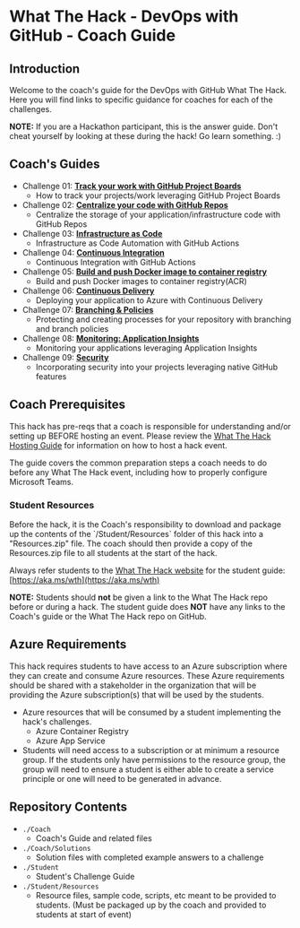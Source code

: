 # What The Hack - DevOps with GitHub - Coach Guide

## Introduction
Welcome to the coach's guide for the DevOps with GitHub What The Hack. Here you will find links to specific guidance for coaches for each of the challenges.


**NOTE:** If you are a Hackathon participant, this is the answer guide. Don't cheat yourself by looking at these during the hack! Go learn something. :)

## Coach's Guides
- Challenge 01: **[Track your work with GitHub Project Boards](./Solution-01.md)**
	 - How to track your projects/work leveraging GitHub Project Boards
- Challenge 02: **[Centralize your code with GitHub Repos](./Solution-02.md)**
	 - Centralize the storage of your application/infrastructure code with GitHub Repos
- Challenge 03: **[Infrastructure as Code](./Solution-03.md)**
	 - Infrastructure as Code Automation with GitHub Actions
- Challenge 04: **[Continuous Integration](./Solution-04.md)**
	 - Continuous Integration with GitHub Actions
- Challenge 05: **[Build and push Docker image to container registry](./Solution-05.md)**
	 - Build and push Docker images to container registry(ACR)
- Challenge 06: **[Continuous Delivery](./Solution-06.md)**
	 - Deploying your application to Azure with Continuous Delivery
- Challenge 07: **[Branching & Policies](./Solution-07.md)**
	 - Protecting and creating processes for your repository with branching and branch policies
- Challenge 08: **[Monitoring: Application Insights](./Solution-08.md)**
	 - Monitoring your applications leveraging Application Insights
- Challenge 09: **[Security](./Solution-09.md)**
	 - Incorporating security into your projects leveraging native GitHub features

## Coach Prerequisites 

This hack has pre-reqs that a coach is responsible for understanding and/or setting up BEFORE hosting an event. Please review the [What The Hack Hosting Guide](https://aka.ms/wthhost) for information on how to host a hack event.

The guide covers the common preparation steps a coach needs to do before any What The Hack event, including how to properly configure Microsoft Teams.

### Student Resources

Before the hack, it is the Coach's responsibility to download and package up the contents of the \`/Student/Resources\` folder of this hack into a "Resources.zip" file. The coach should then provide a copy of the Resources.zip file to all students at the start of the hack.

Always refer students to the [What The Hack website](https://aka.ms/wth) for the student guide: [https://aka.ms/wth](https://aka.ms/wth)

**NOTE:** Students should **not** be given a link to the What The Hack repo before or during a hack. The student guide does **NOT** have any links to the Coach's guide or the What The Hack repo on GitHub.  


## Azure Requirements

This hack requires students to have access to an Azure subscription where they can create and consume Azure resources. These Azure requirements should be shared with a stakeholder in the organization that will be providing the Azure subscription(s) that will be used by the students.

- Azure resources that will be consumed by a student implementing the hack's challenges.
	- Azure Container Registry
	- Azure App Service
- Students will need access to a subscription or at minimum a resource group.  If the students only have permissions to the resource group, the group will need to ensure a student is either able to create a service principle or one will need to be generated in advance.

## Repository Contents

- `./Coach`
  - Coach's Guide and related files
- `./Coach/Solutions`
  - Solution files with completed example answers to a challenge
- `./Student`
  - Student's Challenge Guide
- `./Student/Resources`
  - Resource files, sample code, scripts, etc meant to be provided to students. (Must be packaged up by the coach and provided to students at start of event)